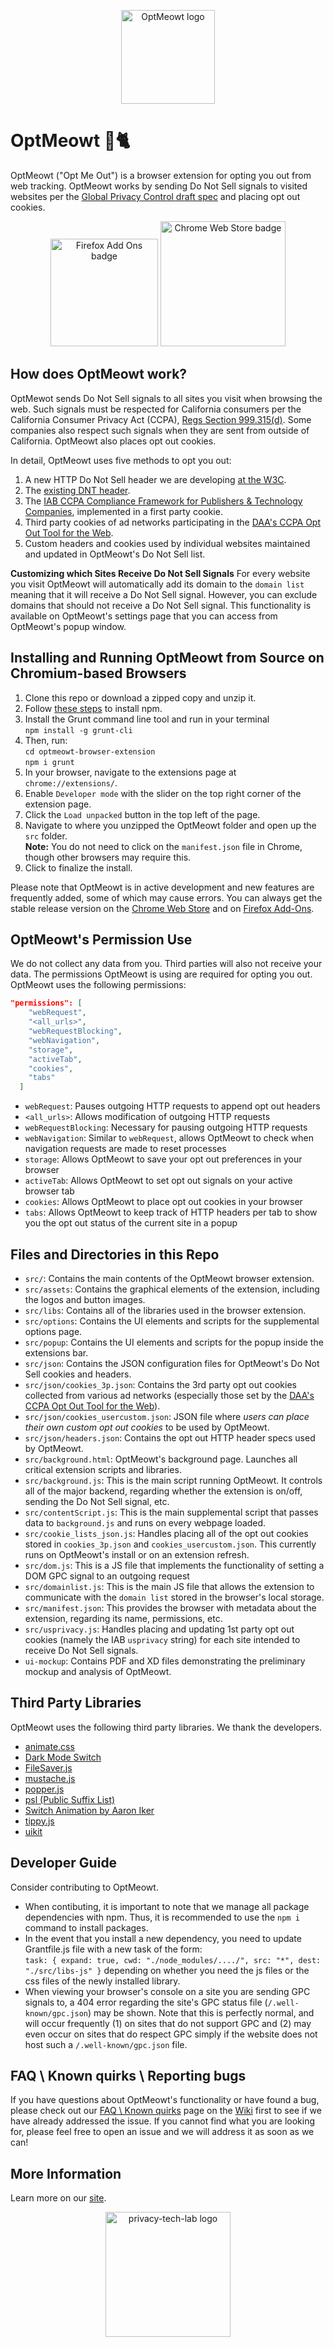 <p align="center">
  <img src="https://github.com/privacy-tech-lab/optmeowt-browser-extension/blob/issue-19/src/assets/cat-w-text/optmeow-logo-circle.png" width="150px" height="150px" alt="OptMeowt logo">
<p>

# OptMeowt 🐾🐈

OptMeowt ("Opt Me Out") is a browser extension for opting you out from web tracking. OptMeowt works by sending Do Not Sell signals to visited websites per the [Global Privacy Control draft spec](https://globalprivacycontrol.org/) and placing opt out cookies.

<p align="center">
  <a href="https://addons.mozilla.org/en-US/firefox/addon/optmeowt/"><img src="https://github.com/privacy-tech-lab/optmeowt-browser-extension/blob/main/firefox-add-ons-badge.png" width="172px" alt="Firefox Add Ons badge"></a>
  <a href="https://chrome.google.com/webstore/detail/optmeowt/hdbnkdbhglahihjdbodmfefogcjbpgbo"><img src="https://github.com/privacy-tech-lab/optmeowt-browser-extension/blob/main/chrome-web-store-badge.png" width="200px" alt="Chrome Web Store badge"></a>
<p>

## How does OptMeowt work?

OptMewot sends Do Not Sell signals to all sites you visit when browsing the web. Such signals must be respected for California consumers per the California Consumer Privacy Act (CCPA), [Regs Section 999.315(d)](https://oag.ca.gov/sites/all/files/agweb/pdfs/privacy/oal-sub-final-text-of-regs.pdf). Some companies also respect such signals when they are sent from outside of California. OptMeowt also places opt out cookies.

In detail, OptMeowt uses five methods to opt you out:

1. A new HTTP Do Not Sell header we are developing [at the W3C](https://github.com/privacycg/proposals/issues/10).
2. The [existing DNT header](https://www.w3.org/TR/tracking-dnt/).
3. The [IAB CCPA Compliance Framework for Publishers & Technology Companies](https://iabtechlab.com/standards/ccpa/), implemented in a first party cookie.
4. Third party cookies of ad networks participating in the [DAA's CCPA Opt Out Tool for the Web](https://digitaladvertisingalliance.org/integrate-webchoices-ccpa).
5. Custom headers and cookies used by individual websites maintained and updated in OptMeowt's Do Not Sell list.

**Customizing which Sites Receive Do Not Sell Signals**
For every website you visit OptMeowt will automatically add its domain to the `domain list` meaning that it will receive a Do Not Sell signal. However, you can exclude domains that should not receive a Do Not Sell signal. This functionality is available on OptMeowt's settings page that you can access from OptMeowt's popup window.

## Installing and Running OptMeowt from Source on Chromium-based Browsers

1. Clone this repo or download a zipped copy and unzip it.
2. Follow [these steps](https://www.npmjs.com/get-npm) to install npm.
3. Install the Grunt command line tool and run in your terminal\
   `npm install -g grunt-cli`
4. Then, run:\
   `cd optmeowt-browser-extension`\
   `npm i grunt`
5. In your browser, navigate to the extensions page at `chrome://extensions/`.
6. Enable `Developer mode` with the slider on the top right corner of the extension page.
7. Click the `Load unpacked` button in the top left of the page.
8. Navigate to where you unzipped the OptMeowt folder and open up the `src` folder.\
   **Note:** You do not need to click on the `manifest.json` file in Chrome, though other browsers may require this.
9. Click to finalize the install.

Please note that OptMeowt is in active development and new features are frequently added, some of which may cause errors. You can always get the stable release version on the [Chrome Web Store](https://chrome.google.com/webstore/detail/optmeowt/hdbnkdbhglahihjdbodmfefogcjbpgbo) and on [Firefox Add-Ons](https://addons.mozilla.org/en-US/firefox/addon/optmeowt/).

## OptMeowt's Permission Use

We do not collect any data from you. Third parties will also not receive your data. The permissions OptMeowt is using are required for opting you out. OptMeowt uses the following permissions:

```json
"permissions": [
    "webRequest",
    "<all_urls>",
    "webRequestBlocking",
    "webNavigation",
    "storage",
    "activeTab",
    "cookies",
    "tabs"
  ]
```

- `webRequest`: Pauses outgoing HTTP requests to append opt out headers
- `<all_urls>`: Allows modification of outgoing HTTP requests
- `webRequestBlocking`: Necessary for pausing outgoing HTTP requests
- `webNavigation`: Similar to `webRequest`, allows OptMeowt to check when navigation requests are made to reset processes
- `storage`: Allows OptMeowt to save your opt out preferences in your browser
- `activeTab`: Allows OptMeowt to set opt out signals on your active browser tab
- `cookies`: Allows OptMeowt to place opt out cookies in your browser
- `tabs`: Allows OptMeowt to keep track of HTTP headers per tab to show you the opt out status of the current site in a popup

## Files and Directories in this Repo

- `src/`: Contains the main contents of the OptMeowt browser extension.
- `src/assets`: Contains the graphical elements of the extension, including the logos and button images.
- `src/libs`: Contains all of the libraries used in the browser extension.
- `src/options`: Contains the UI elements and scripts for the supplemental options page.
- `src/popup`: Contains the UI elements and scripts for the popup inside the extensions bar.
- `src/json`: Contains the JSON configuration files for OptMeowt's Do Not Sell cookies and headers.
- `src/json/cookies_3p.json`: Contains the 3rd party opt out cookies collected from various ad networks (especially those set by the [DAA's CCPA Opt Out Tool for the Web](https://optout.privacyrights.info/?c=1)).
- `src/json/cookies_usercustom.json`: JSON file where _users can place their own custom opt out cookies_ to be used by OptMeowt.
- `src/json/headers.json`: Contains the opt out HTTP header specs used by OptMeowt.
- `src/background.html`: OptMeowt's background page. Launches all critical extension scripts and libraries.
- `src/background.js`: This is the main script running OptMeowt. It controls all of the major backend, regarding whether the extension is on/off, sending the Do Not Sell signal, etc.
- `src/contentScript.js`: This is the main supplemental script that passes data to `background.js` and runs on every webpage loaded.
- `src/cookie_lists_json.js`: Handles placing all of the opt out cookies stored in `cookies_3p.json` and `cookies_usercustom.json`. This currently runs on OptMeowt's install or on an extension refresh.
- `src/dom.js`: This is a JS file that implements the functionality of setting a DOM GPC signal to an outgoing request
- `src/domainlist.js`: This is the main JS file that allows the extension to communicate with the `domain list` stored in the browser's local storage.
- `src/manifest.json`: This provides the browser with metadata about the extension, regarding its name, permissions, etc.
- `src/usprivacy.js`: Handles placing and updating 1st party opt out cookies (namely the IAB `usprivacy` string) for each site intended to receive Do Not Sell signals.
- `ui-mockup`: Contains PDF and XD files demonstrating the preliminary mockup and analysis of OptMeowt.

## Third Party Libraries

OptMeowt uses the following third party libraries. We thank the developers.

- [animate.css](https://github.com/animate-css/animate.css)
- [Dark Mode Switch](https://github.com/coliff/dark-mode-switch)
- [FileSaver.js](https://github.com/eligrey/FileSaver.js)
- [mustache.js](https://github.com/janl/mustache.js)
- [popper.js](https://github.com/popperjs/popper-core)
- [psl (Public Suffix List)](https://github.com/lupomontero/psl)
- [Switch Animation by Aaron Iker](https://codepen.io/aaroniker/pen/oaQdQZ)
- [tippy.js](https://github.com/atomiks/tippyjs)
- [uikit](https://github.com/uikit/uikit)

## Developer Guide

Consider contributing to OptMeowt.

- When contibuting, it is important to note that we manage all package dependencies with npm. Thus, it is recommended to use the `npm i` command to install packages.
- In the event that you install a new dependency, you need to update Grantfile.js file with a new task of the form:\
  `task: { expand: true, cwd: "./node_modules/..../", src: "*", dest: "./src/libs-js" }` depending on whether you need the js files or the css files of the newly installed library.
- When viewing your browser's console on a site you are sending GPC signals to, a 404 error regarding the site's GPC status file (`/.well-known/gpc.json`) may be shown. Note that this is perfectly normal, and will occur frequently (1) on sites that do not support GPC and (2) may even occur on sites that do respect GPC simply if the website does not host such a `/.well-known/gpc.json` file.
  
## FAQ \ Known quirks \ Reporting bugs

If you have questions about OptMeowt's functionality or have found a bug, please check out our [FAQ \ Known quirks](https://github.com/privacy-tech-lab/optmeowt-browser-extension/wiki/FAQ-%5C-Known-quirks) page on the [Wiki](https://github.com/privacy-tech-lab/optmeowt-browser-extension/wiki) first to see if we have already addressed the issue. If you cannot find what you are looking for, please feel free to open an issue and we will address it as soon as we can!

## More Information

Learn more on our [site](https://privacytechlab.org/optmeowt).

<p align="center">
  <img src="https://github.com/privacy-tech-lab/optmeowt-browser-extension/blob/main/plt_logo.png" width="200px" height="200px" alt="privacy-tech-lab logo">
<p>

